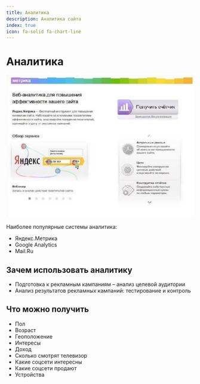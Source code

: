```yaml
---
title: Аналитика
description: Аналитика сайта
index: true
icon: fa-solid fa-chart-line
---
```


# Аналитика

![Пример](./analytics-1.png)

Наиболее популярные системы аналитика:

* Яндекс.Метрика
* Google Analytics
* Mail.Ru

## Зачем использовать аналитику

* Подготовка к рекламным кампаниям – анализ целевой аудитории
* Анализ результатов рекламных кампаний: тестирование и контроль

## Что можно получить

* Пол
* Возраст
* Геоположение
* Интересы
* Доход
* Сколько смотрят телевизор
* Какие соцсети интересны
* Какие соцсети продают
* Устройства
